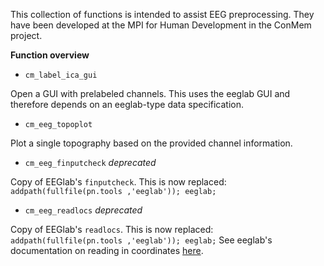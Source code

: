 
This collection of functions is intended to assist EEG preprocessing.
They have been developed at the MPI for Human Development in the ConMem project.

**Function overview**

- ```cm_label_ica_gui```

Open a GUI with prelabeled channels. This uses the eeglab GUI and therefore depends on an eeglab-type data specification.

- ```cm_eeg_topoplot```

Plot a single topography based on the provided channel information.

- ```cm_eeg_finputcheck``` *deprecated*

Copy of EEGlab's ```finputcheck```. 
This is now replaced: ```addpath(fullfile(pn.tools ,'eeglab')); eeglab;```

- ```cm_eeg_readlocs``` *deprecated*

Copy of EEGlab's ```readlocs```.
This is now replaced: ```addpath(fullfile(pn.tools ,'eeglab')); eeglab;```
See eeglab's documentation on reading in coordinates [here](https://eeglab.org/tutorials/04_Import/Channel_Locations.html).